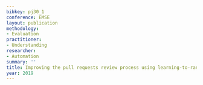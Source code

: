 ```yaml
---
bibkey: pj30_1
conference: EMSE
layout: publication
methodology:
- Evaluation
practitioner:
- Understanding
researcher:
- Automation
summary: ''
title: Improving the pull requests review process using learning-to-rank algorithms
year: 2019
---
```

